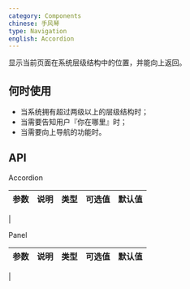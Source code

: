 ```yaml
---
category: Components
chinese: 手风琴
type: Navigation
english: Accordion
---
```


显示当前页面在系统层级结构中的位置，并能向上返回。

## 何时使用

- 当系统拥有超过两级以上的层级结构时；
- 当需要告知用户『你在哪里』时；
- 当需要向上导航的功能时。

## API


Accordion

| 参数      | 说明                              | 类型              |  可选值 | 默认值 |
|-----------|-----------------------------------|-----------------|---------|--------|
|


Panel

| 参数      | 说明                              | 类型              |  可选值 | 默认值 |
|-----------|-----------------------------------|-----------------|---------|--------|
|
